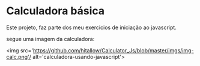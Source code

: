 <h1>Calculadora básica</h1>
<p> Este projeto, faz parte dos meu exercicios de iniciação ao javascript. </p>
<p> segue uma imagem da calculadora:</p>

<img src='https://github.com/hitallow/Calculator_Js/blob/master/imgs/img-calc.png'/ alt='calculadora-usando-javascript'>
